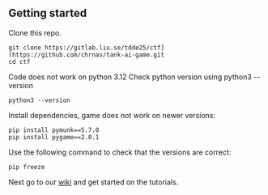 ## Getting started

Clone this repo.
```
git clone https://gitlab.liu.se/tdde25/ctf](https://github.com/chrnas/tank-ai-game.git
cd ctf
```

Code does not work on python 3.12
Check python version using python3 --version
```
python3 --version
```

Install dependencies, game does not work on newer versions:
```
pip install pymunk==5.7.0
pip install pygame==2.0.1
```

Use the following command to check that the versions are correct:
```
pip freeze
```


Next go to our [wiki](https://gitlab.liu.se/tdde25/ctf/wikis/home) and get started on the tutorials.
